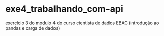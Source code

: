 # exe4_trabalhando_com-api
exercício 3 do modulo 4 do curso cientista de dados EBAC (introdução ao pandas e carga de dados)
